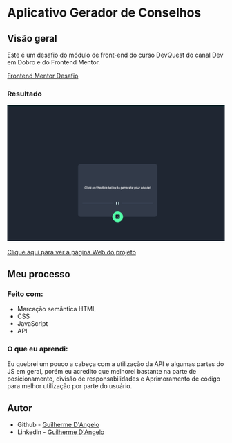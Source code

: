 # Aplicativo Gerador de Conselhos

## Visão geral

Este é um desafio do módulo de front-end do curso DevQuest do canal Dev em Dobro e do Frontend Mentor.

[Frontend Mentor Desafio](https://www.frontendmentor.io/challenges/advice-generator-app-QdUG-13db)

### Resultado

![](src/design/projeto-advice.gif)

[Clique aqui para ver a página Web do projeto](https://guilherme-dangelo.github.io/app-gerador-de-conselhos/)

## Meu processo

### Feito com:

- Marcação semântica HTML
- CSS
- JavaScript
- API


### O que eu aprendi:

Eu quebrei um pouco a cabeça com a utilização da API e algumas partes do JS em geral, porém eu acredito que melhorei bastante na parte de posicionamento, divisão de responsabilidades e Aprimoramento de código para melhor utilização por parte do usuário.

## Autor

- Github - [Guilherme D'Angelo](https://github.com/Guilherme-DAngelo)
- Linkedin - [Guilherme D'Angelo](https://www.linkedin.com/in/guilherme-d-655705218/)
